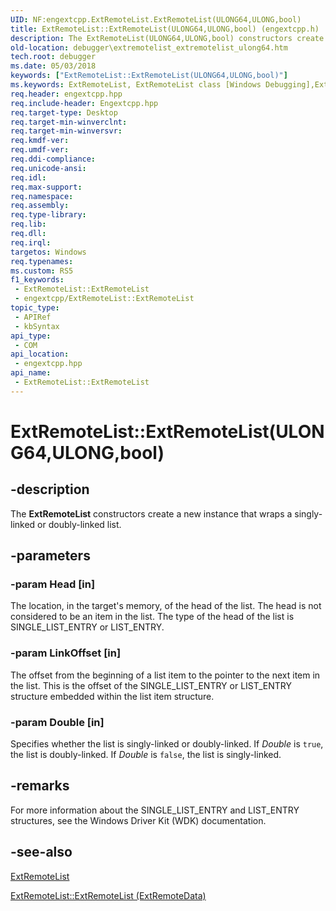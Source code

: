 ```yaml
---
UID: NF:engextcpp.ExtRemoteList.ExtRemoteList(ULONG64,ULONG,bool)
title: ExtRemoteList::ExtRemoteList(ULONG64,ULONG,bool) (engextcpp.h)
description: The ExtRemoteList(ULONG64,ULONG,bool) constructors create a new instance that wraps a singly-linked or doubly-linked list.
old-location: debugger\extremotelist_extremotelist_ulong64.htm
tech.root: debugger
ms.date: 05/03/2018
keywords: ["ExtRemoteList::ExtRemoteList(ULONG64,ULONG,bool)"]
ms.keywords: ExtRemoteList, ExtRemoteList class [Windows Debugging],ExtRemoteList constructor, ExtRemoteList constructor [Windows Debugging], ExtRemoteList constructor [Windows Debugging],ExtRemoteList class, ExtRemoteList.ExtRemoteList, ExtRemoteList.ExtRemoteList(ULONG64,ULONG,bool), ExtRemoteList::ExtRemoteList, ExtRemoteList::ExtRemoteList(ULONG64,ULONG,bool), debugger.extremotelist_extremotelist_ulong64
req.header: engextcpp.hpp
req.include-header: Engextcpp.hpp
req.target-type: Desktop
req.target-min-winverclnt: 
req.target-min-winversvr: 
req.kmdf-ver: 
req.umdf-ver: 
req.ddi-compliance: 
req.unicode-ansi: 
req.idl: 
req.max-support: 
req.namespace: 
req.assembly: 
req.type-library: 
req.lib: 
req.dll: 
req.irql: 
targetos: Windows
req.typenames: 
ms.custom: RS5
f1_keywords:
 - ExtRemoteList::ExtRemoteList
 - engextcpp/ExtRemoteList::ExtRemoteList
topic_type:
 - APIRef
 - kbSyntax
api_type:
 - COM
api_location:
 - engextcpp.hpp
api_name:
 - ExtRemoteList::ExtRemoteList
---
```


# ExtRemoteList::ExtRemoteList(ULONG64,ULONG,bool)


## -description

The <b>ExtRemoteList</b> constructors create a new instance that wraps a singly-linked or doubly-linked list.

## -parameters

### -param Head [in]


The location, in the target's memory, of the head of the list.  The head is not considered to be an item in the list.  The type of the head of the list is SINGLE_LIST_ENTRY or LIST_ENTRY.

### -param LinkOffset [in]


The offset from the beginning of a list item to the pointer to the next item in the list.  This is the offset of the SINGLE_LIST_ENTRY or LIST_ENTRY structure embedded within the list item structure.

### -param Double [in]


Specifies whether the list is singly-linked or doubly-linked.  If <i>Double</i> is <code>true</code>, the list is doubly-linked.  If <i>Double</i> is <code>false</code>, the list is singly-linked.

## -remarks

For more information about the SINGLE_LIST_ENTRY and LIST_ENTRY structures, see the Windows Driver Kit (WDK) documentation.

## -see-also

<a href="/windows-hardware/drivers/ddi/engextcpp/nl-engextcpp-extremotelist">ExtRemoteList</a>



<a href="/windows-hardware/drivers/ddi/engextcpp/nf-engextcpp-extremotelist-extremotelist(extremotedata__ulong_bool)">ExtRemoteList::ExtRemoteList (ExtRemoteData)</a>

